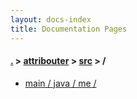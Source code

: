 ```yaml
---
layout: docs-index
title: Documentation Pages
---
```

#### [.](./../../index) > [attribouter](./../index) > [src](./index) > **/**

- [main / java / me / ](main/java/me/)
